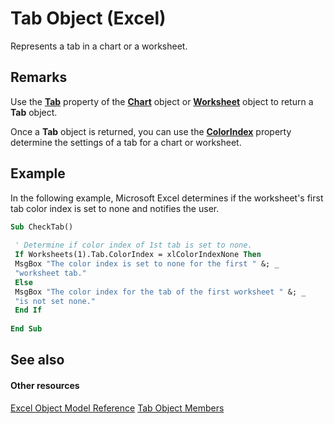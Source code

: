 
# Tab Object (Excel)

Represents a tab in a chart or a worksheet.


## Remarks

Use the  **[Tab](bda235b7-d7c1-e901-718e-4d8215433021.md)** property of the **[Chart](179c32ce-49bd-6f36-ea12-89fb5443f3ea.md)** object or **[Worksheet](182b705e-854a-81cc-a4b0-59b942de55ae.md)** object to return a **Tab** object.

Once a  **Tab** object is returned, you can use the **[ColorIndex](4c257c58-613e-dbc9-095f-3609feffe64c.md)** property determine the settings of a tab for a chart or worksheet.


## Example

In the following example, Microsoft Excel determines if the worksheet's first tab color index is set to none and notifies the user.


```vb
Sub CheckTab() 
 
 ' Determine if color index of 1st tab is set to none. 
 If Worksheets(1).Tab.ColorIndex = xlColorIndexNone Then 
 MsgBox "The color index is set to none for the first " &; _ 
 "worksheet tab." 
 Else 
 MsgBox "The color index for the tab of the first worksheet " &; _ 
 "is not set none." 
 End If 
 
End Sub
```


## See also


#### Other resources


[Excel Object Model Reference](http://msdn.microsoft.com/library/11ea8598-8a20-92d5-f98b-0da04263bf2c%28Office.15%29.aspx)
[Tab Object Members](a969f5e1-2c59-124e-7e62-bb774a3b36b0.md)
